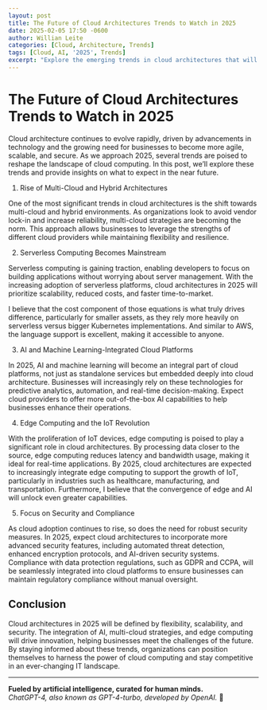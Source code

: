 ```yaml
---
layout: post
title: The Future of Cloud Architectures Trends to Watch in 2025
date: 2025-02-05 17:50 -0600
author: Willian Leite
categories: [Cloud, Architecture, Trends]
tags: [Cloud, AI, '2025', Trends]
excerpt: "Explore the emerging trends in cloud architectures that will shape the future of IT infrastructure in 2025."
---
```


# The Future of Cloud Architectures Trends to Watch in 2025

Cloud architecture continues to evolve rapidly, driven by advancements in technology and the growing need for businesses to become more agile, scalable, and secure. As we approach 2025, several trends are poised to reshape the landscape of cloud computing. In this post, we’ll explore these trends and provide insights on what to expect in the near future.

1. Rise of Multi-Cloud and Hybrid Architectures

One of the most significant trends in cloud architectures is the shift towards multi-cloud and hybrid environments. As organizations look to avoid vendor lock-in and increase reliability, multi-cloud strategies are becoming the norm. This approach allows businesses to leverage the strengths of different cloud providers while maintaining flexibility and resilience.

2. Serverless Computing Becomes Mainstream

Serverless computing is gaining traction, enabling developers to focus on building applications without worrying about server management. With the increasing adoption of serverless platforms, cloud architectures in 2025 will prioritize scalability, reduced costs, and faster time-to-market.

I believe that the cost component of those equations is what truly drives difference, particularly for smaller assets, as they rely more heavily on serverless versus bigger Kubernetes implementations. And similar to AWS, the language support is excellent, making it accessible to anyone.

3. AI and Machine Learning-Integrated Cloud Platforms

In 2025, AI and machine learning will become an integral part of cloud platforms, not just as standalone services but embedded deeply into cloud architecture. Businesses will increasingly rely on these technologies for predictive analytics, automation, and real-time decision-making. Expect cloud providers to offer more out-of-the-box AI capabilities to help businesses enhance their operations.

4. Edge Computing and the IoT Revolution

With the proliferation of IoT devices, edge computing is poised to play a significant role in cloud architectures. By processing data closer to the source, edge computing reduces latency and bandwidth usage, making it ideal for real-time applications. By 2025, cloud architectures are expected to increasingly integrate edge computing to support the growth of IoT, particularly in industries such as healthcare, manufacturing, and transportation.
Furthermore, I believe that the convergence of edge and AI will unlock even greater capabilities.

5. Focus on Security and Compliance

As cloud adoption continues to rise, so does the need for robust security measures. In 2025, expect cloud architectures to incorporate more advanced security features, including automated threat detection, enhanced encryption protocols, and AI-driven security systems. Compliance with data protection regulations, such as GDPR and CCPA, will be seamlessly integrated into cloud platforms to ensure businesses can maintain regulatory compliance without manual oversight.

## Conclusion

Cloud architectures in 2025 will be defined by flexibility, scalability, and security. The integration of AI, multi-cloud strategies, and edge computing will drive innovation, helping businesses meet the challenges of the future. By staying informed about these trends, organizations can position themselves to harness the power of cloud computing and stay competitive in an ever-changing IT landscape.

---

**Fueled by artificial intelligence, curated for human minds.**  
*ChatGPT-4, also known as GPT-4-turbo, developed by OpenAI.* 🚀